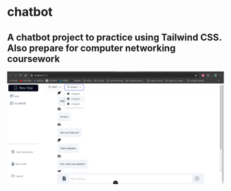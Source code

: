 # chatbot
A chatbot project to practice using Tailwind CSS.
Also prepare for computer networking coursework
---
![Image Description](/src/assets/image3.png)


